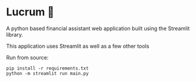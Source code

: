 # Lucrum 💸
A python based financial assistant web application built using the Streamlit library.



This application uses Streamlit as well as a few other tools

Run from source:

```
pip install -r requirements.txt
python -m streamlit run main.py
```
